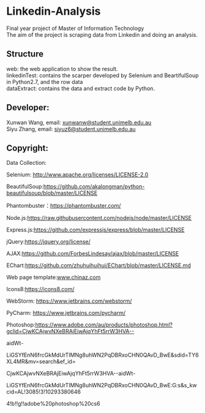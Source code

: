 # Linkedin-Analysis
Final year project of Master of Information Technology             
The aim of the project is scraping data from Linkedin and doing an analysis.
## Structure
web: the web application to show the result.             
linkedinTest: contains the scarper developed by Selenium and BeartifulSoup in Python2.7, and the row data             
dataExtract: contains the data and extract code by Python. 
## Developer:
Xunwan Wang, email: xunwanw@student.unimelb.edu.au              
Siyu Zhang, email: siyuz6@student.unimelb.edu.au  
## Copyright:
Data Collection:

Selenium: http://www.apache.org/licenses/LICENSE-2.0

BeautifulSoup:https://github.com/akalongman/python-beautifulsoup/blob/master/LICENSE

Phantombuster：https://phantombuster.com/

Node.js:https://raw.githubusercontent.com/nodejs/node/master/LICENSE

Express.js:https://github.com/expressjs/express/blob/master/LICENSE

jQuery:https://jquery.org/license/

AJAX:https://github.com/ForbesLindesay/ajax/blob/master/LICENSE

EChart:https://github.com/zhuhuihuihui/EChart/blob/master/LICENSE.md

Web page template:www.chinaz.com

Icons8:https://icons8.com/    


WebStorm: https://www.jetbrains.com/webstorm/

PyCharm: https://www.jetbrains.com/pycharm/

Photoshop:https://www.adobe.com/au/products/photoshop.html?gclid=CjwKCAjwvNXeBRAjEiwAjqYhFt5rrW3HVA--

aidWt-

LiGSYfEnN6frcGkMdUrTIMNg8uhWN2PqDBRxoCHN0QAvD_BwE&sdid=TY6XL4MR&mv=search&ef_id=

CjwKCAjwvNXeBRAjEiwAjqYhFt5rrW3HVA--aidWt-

LiGSYfEnN6frcGkMdUrTIMNg8uhWN2PqDBRxoCHN0QAvD_BwE:G:s&s_kwcid=AL!3085!3!10293380646

4!b!!g!!adobe%20photoshop%20cs6

